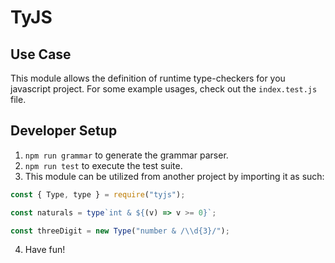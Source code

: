 # TyJS

## Use Case

This module allows the definition of runtime type-checkers for you javascript
project.
For some example usages, check out the `index.test.js` file.

## Developer Setup

1. `npm run grammar` to generate the grammar parser.
2. `npm run test` to execute the test suite.
3. This module can be utilized from another project by importing it as such:

```javascript
const { Type, type } = require("tyjs");

const naturals = type`int & ${(v) => v >= 0}`;

const threeDigit = new Type("number & /\\d{3}/");
```

4. Have fun!
